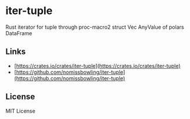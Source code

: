 iter-tuple
==========

Rust iterator for tuple through proc-macro2 struct Vec AnyValue of polars DataFrame


Links
-----

- [https://crates.io/crates/iter-tuple](https://crates.io/crates/iter-tuple)
- [https://github.com/nomissbowling/iter-tuple](https://github.com/nomissbowling/iter-tuple)


License
-------

MIT License
